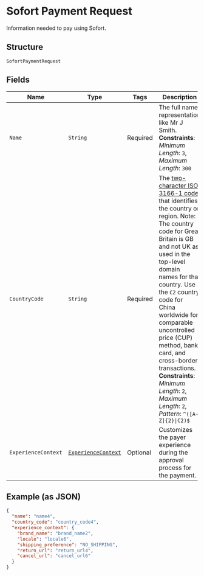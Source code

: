 
# Sofort Payment Request

Information needed to pay using Sofort.

## Structure

`SofortPaymentRequest`

## Fields

| Name | Type | Tags | Description | Getter | Setter |
|  --- | --- | --- | --- | --- | --- |
| `Name` | `String` | Required | The full name representation like Mr J Smith.<br>**Constraints**: *Minimum Length*: `3`, *Maximum Length*: `300` | String getName() | setName(String name) |
| `CountryCode` | `String` | Required | The [two-character ISO 3166-1 code](/api/rest/reference/country-codes/) that identifies the country or region. Note: The country code for Great Britain is GB and not UK as used in the top-level domain names for that country. Use the `C2` country code for China worldwide for comparable uncontrolled price (CUP) method, bank card, and cross-border transactions.<br>**Constraints**: *Minimum Length*: `2`, *Maximum Length*: `2`, *Pattern*: `^([A-Z]{2}\|C2)$` | String getCountryCode() | setCountryCode(String countryCode) |
| `ExperienceContext` | [`ExperienceContext`](../../doc/models/experience-context.md) | Optional | Customizes the payer experience during the approval process for the payment. | ExperienceContext getExperienceContext() | setExperienceContext(ExperienceContext experienceContext) |

## Example (as JSON)

```json
{
  "name": "name4",
  "country_code": "country_code4",
  "experience_context": {
    "brand_name": "brand_name2",
    "locale": "locale6",
    "shipping_preference": "NO_SHIPPING",
    "return_url": "return_url4",
    "cancel_url": "cancel_url6"
  }
}
```

